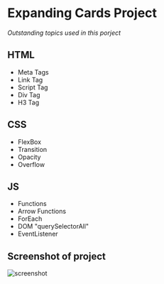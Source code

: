 # Expanding Cards Project

*Outstanding topics used in this porject*

## HTML
- Meta Tags
- Link Tag
- Script Tag
- Div Tag
- H3 Tag

## CSS
- FlexBox
- Transition
- Opacity
- Overflow

## JS
- Functions
- Arrow Functions
- ForEach
- DOM "querySelectorAll"
- EventListener


## Screenshot of project
![screenshot](file:///C:/Users/Keroles_N/Downloads/ExpandingCards.png)
